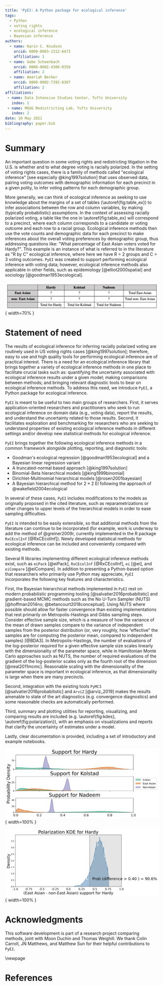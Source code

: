 ```yaml
---
title: 'PyEI: A Python package for ecological inference'
tags:
  - Python
  - voting rights
  - ecological inference
  - Bayesian inference
authors:
  - name: Karin C. Knudson
    orcid: 0000-0003-1312-6473
    affiliation: 1
  - name: Gabe Schoenbach
    orcid: 0000-0002-4300-0356
    affiliation: 2
  - name: Amariah Becker
    orcid: 0000-0002-7392-8307
    affiliation: 2
affiliations:
 - name: Data Intensive Studies Center, Tufts University
   index: 1
 - name: MGGG Redistricting Lab, Tufts University
   index: 2
date: 10 May 2021
bibliography: paper.bib
---
```



# Summary

An important question in some voting rights and redistricting litigation in the U.S. is whether and to what degree voting is racially polarized.
In the setting of voting rights cases, there is a family of methods called "ecological inference" [see especially @king1997solution] that uses
observed data, pairing voting outcomes with demographic information
for each precinct in a given polity, to infer voting patterns for each demographic group.

More generally, we can think of ecological inference as seeking to use knowledge about the margins of a set of tables (\autoref{fig:table_ex}) to infer associations between the row and column variables, by making (typically probabilistic) assumptions. In the context of assessing racially polarized voting, a table like the one in \autoref{fig:table_ex} will correspond to a precinct, where each column corresponds to a candidate or voting outcome and each row to a racial group. Ecological inference methods then use the vote counts and demographic data for each precinct to make inferences about the overall voting preferences by demographic group, thus addressing questions like: "What percentage of East Asian voters voted for Hardy?". This example is an instance of what is referred to in the literature as "R by C" ecological inference, where here we have R $=$ 2 groups and C $=$ 3 voting outcomes.
`PyEI` was created to support performing ecological inference with voting data; however, ecological inference methods also applicable in other fields, such as epidemiology [@elliot2000spatial] and sociology [@goodman1953ecological].

![In ecological inference we have information about the marginal counts for a set of tables like the one above and would like to make inferences about, for example, the number or proportion of East Asian voters who voted for Hardy. The system is underdetermined and ecological inference methods proceed by making statistical assumptions. \label{fig:table_ex}](figs/table_ex2.png){ width=70% }

# Statement of need

The results of ecological inference for inferring racially polarized voting are routinely used in
US voting rights cases [@king1997solution]; therefore, easy to use and high quality tools for performing ecological inference are of practical interest. There is a need for an ecological inference library that 
brings together a variety of ecological inference methods in one place to facilitate
crucial tasks such as: quantifying the uncertainty associated with ecological inference
results under a given model; making comparisons between methods; and bringing relevant 
diagnostic tools to bear on ecological inference methods. To address this need, 
we introduce `PyEI`, a Python package for ecological inference. 

`PyEI` is meant to be useful to two main groups of researchers. First, it serves application-oriented researchers and practitioners who seek to run ecological inference on domain data (e.g., voting data), report the results, and understand the uncertainty related to those results.
Second, it facilitates exploration and benchmarking for researchers who are seeking to understand properties of existing
ecological inference methods in different settings and/or develop new statistical methods for ecological inference.

`PyEI` brings together the following ecological inference methods in a common framework alongside plotting, reporting, and diagnostic tools:

- Goodman's ecological regression [@goodman1953ecological] and a Bayesian linear regression variant
- A truncated-normal based approach [@king1997solution]
- Binomial-Beta hierarchical models [@king1999binomial]
- Dirichlet-Multinomial hierarchical models [@rosen2001bayesian]
- A Bayesian hierarchical method for ${2 \times 2}$ EI following the approach of @wakefield2004ecological

In several of these cases, `PyEI` includes modifications to the models as originally proposed in the cited literature, such as reparametrizations or other changes to upper levels of the hierarchical models in order to ease sampling difficulties.

`PyEI` is intended to be easily extensible, so that additional methods from the literature can continue to be incorporated (for example, work is underway to add the method of @greiner2009r, currently implemented in the R package `RxCEcolInf` [@RxCEcolInf]). Newly developed statistical methods for ecological inference can be included and conveniently compared with existing methods.

Several R libraries implementing different ecological inference methods exist, such as `eiPack` [@eiPack], `RxCEcolInf` [@RxCEcolInf], `ei` [@ei], and `eiCompare` [@eiCompare]. In addition to presenting a Python-based option that researchers who primarily use Python may appreciate, `PyEI` 
incorporates the following key features and characteristics.

First, the Bayesian hierarchical methods implemented in `PyEI` rest on modern probabilistic programming tooling [@salvatier2016probabilistic] and gradient-based MCMC methods such as the No U-Turn Sampler (NUTS) [@hoffman2014no; @betancourt2018conceptual]. Using NUTS where possible should allow for faster convergence than existing implementations that rest primarily on Metropolis-Hastings and Gibbs sampling steps. Consider effective sample size, which is a measure of how the variance of the mean of drawn samples compare to the variance of independent samples from the posterior distribution (or, very roughly, how “effective” the samples are for computing the posterior mean, compared to independent samples) [@BDA3]. In Metropolis-Hastings, the number of evaluations of the log-posterior required for a given effective sample size scales linearly with the dimensionality of the parameter space, while in Hamiltonian Monte Carlo approaches such as NUTS, the number of required evaluations of the gradient of the log-posterior scales only as the fourth root of the dimension [@neal2011mcmc]. Reasonable scaling with the dimensionality of the parameter space is important in ecological inference, as that dimensionality is large when there are many precincts.

Second, integration with the existing tools `PyMC3` [@salvatier2016probabilistic] and `ArviZ` [@arviz_2019] makes the results amenable to state of the art diagnostics (e.g. convergence diagnostics) and some reasonable checks are automatically performed. 
 
Third, summary and plotting utilities for reporting, visualizing, and comparing results are included (e.g. \autoref{fig:kdes}, \autoref{fig:polarization}), with an emphasis on visualizations and reports that clarify the uncertainty of estimates under a model.

Lastly, clear documentation is provided, including a set of introductory and example notebooks.

![Kernel density estimation plots for visualizing uncertainty of support for candidates within each group.\label{fig:kdes}](figs/figure2.png){ width=100% } 

![Visualizing and quantifying degree of polarization.\label{fig:polarization}](figs/figure4.png){ width=100% }

# Acknowledgments

This software development is part of a research project comparing methods, joint with Moon Duchin and Thomas Weighill. We thank Colin Carroll, JN Matthews, and Matthew Sun for their helpful contributions to `PyEI`. 


<!-- ![Bayesian credible intervals for support of candidates within groups.\label{fig:credible_interval}](figs/figure3.png){ width=100% } -->

<!-- ![Visualizing estimates and uncertainty for precinct-level estimates.\label{fig:precinct_level}](figs/figure5.png){ width=50% }

![Tomography plots for two-by-two ecological inference.\label{fig:tomography}](figs/figure6.png){ width=40% } -->

\newpage

# References

